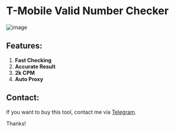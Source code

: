 # T-Mobile Valid Number Checker

![image](image.jpg)

## Features:
1. **Fast Checking**
2. **Accurate Result**
3. **2k CPM**
4. **Auto Proxy**

## Contact:
If you want to buy this tool, contact me via [Telegram](https://t.me/alexrony21).

Thanks!
